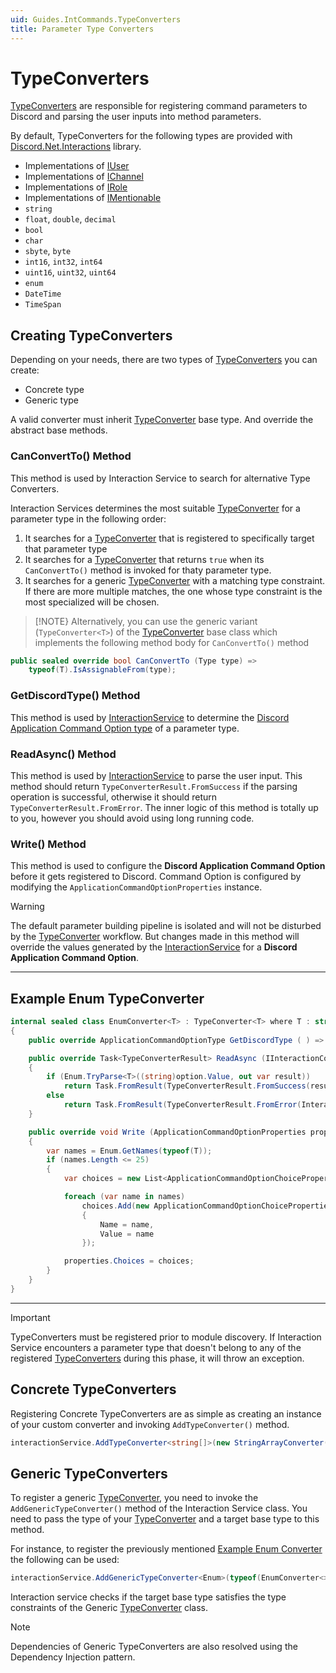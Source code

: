 ```yaml
---
uid: Guides.IntCommands.TypeConverters
title: Parameter Type Converters
---
```


# TypeConverters

[TypeConverters] are responsible for registering command parameters to Discord and parsing the user inputs into method parameters.

By default, TypeConverters for the following types are provided with [Discord.Net.Interactions] library.

- Implementations of [IUser]
- Implementations of [IChannel]
- Implementations of [IRole]
- Implementations of [IMentionable]
- `string`
- `float`, `double`, `decimal`
- `bool`
- `char`
- `sbyte`, `byte`
- `int16`, `int32`, `int64`
- `uint16`, `uint32`, `uint64`
- `enum`
- `DateTime`
- `TimeSpan`

## Creating TypeConverters

Depending on your needs, there are two types of [TypeConverters] you can create:

- Concrete type
- Generic type

A valid converter must inherit [TypeConverter] base type. And override the abstract base methods.

### CanConvertTo() Method

This method is used by Interaction Service to search for alternative Type Converters.

Interaction Services determines the most suitable [TypeConverter] for a parameter type in the following order:

1. It searches for a [TypeConverter] that is registered to specifically target that parameter type
2. It searches for a [TypeConverter] that returns `true` when its `CanConvertTo()` method is invoked for thaty parameter type.
3. It searches for a generic [TypeConverter<T>] with a matching type constraint. If there are more multiple matches,
the one whose type constraint is the most specialized will be chosen.

> [!NOTE}
> Alternatively, you can use the generic variant (`TypeConverter<T>`) of the
> [TypeConverter] base class which implements the following method body for `CanConvertTo()` method

```csharp
public sealed override bool CanConvertTo (Type type) => 
    typeof(T).IsAssignableFrom(type);
```

### GetDiscordType() Method

This method is used by [InteractionService] to determine the
[Discord Application Command Option type](https://discord.com/developers/docs/interactions/application-commands#application-command-object-application-command-option-type)
of a parameter type.

### ReadAsync() Method

This method is used by [InteractionService] to parse the user input.
This method should return `TypeConverterResult.FromSuccess` if the parsing operation is successful,
otherwise it should return `TypeConverterResult.FromError`.
The inner logic of this method is totally up to you,
however you should avoid using long running code.

### Write() Method

This method is used to configure the **Discord Application Command Option** before it gets registered to Discord.
Command Option is configured by modifying the `ApplicationCommandOptionProperties` instance.

> [!WARNING]
> The default parameter building pipeline is isolated and will not be disturbed by the [TypeConverter] workflow.
> But changes made in this method will override the values generated by the
> [InteractionService] for a **Discord Application Command Option**.

---

## Example Enum TypeConverter

```csharp
internal sealed class EnumConverter<T> : TypeConverter<T> where T : struct, Enum
{
    public override ApplicationCommandOptionType GetDiscordType ( ) => ApplicationCommandOptionType.String;

    public override Task<TypeConverterResult> ReadAsync (IInteractionCommandContext context, SocketSlashCommandDataOption option, IServiceProvider services)
    {
        if (Enum.TryParse<T>((string)option.Value, out var result))
            return Task.FromResult(TypeConverterResult.FromSuccess(result));
        else
            return Task.FromResult(TypeConverterResult.FromError(InteractionCommandError.ConvertFailed, $"Value {option.Value} cannot be converted to {nameof(T)}"));
    }

    public override void Write (ApplicationCommandOptionProperties properties, IParameterInfo parameterInfo)
    {
        var names = Enum.GetNames(typeof(T));
        if (names.Length <= 25)
        {
            var choices = new List<ApplicationCommandOptionChoiceProperties>();

            foreach (var name in names)
                choices.Add(new ApplicationCommandOptionChoiceProperties
                {
                    Name = name,
                    Value = name
                });

            properties.Choices = choices;
        }
    }
}
```

---

> [!IMPORTANT]
> TypeConverters must be registered prior to module discovery.
> If Interaction Service encounters a parameter type that doesn't belong to any of the
> registered [TypeConverters] during this phase, it will throw an exception.

## Concrete TypeConverters

Registering Concrete TypeConverters are as simple as creating an instance of your custom converter and invoking `AddTypeConverter()` method.

```csharp
interactionService.AddTypeConverter<string[]>(new StringArrayConverter());
```

## Generic TypeConverters

To register a generic [TypeConverter<T>], you need to invoke the `AddGenericTypeConverter()` method of the Interaction Service class.
You need to pass the type of your [TypeConverter<T>] and a target base type to this method.

For instance, to register the previously mentioned [Example Enum Converter](#example-enum-converter) the following can be used:

```csharp
interactionService.AddGenericTypeConverter<Enum>(typeof(EnumConverter<>));
```

Interaction service checks if the target base type satisfies the type constraints of the Generic [TypeConverter<T>] class.

> [!NOTE]
> Dependencies of Generic TypeConverters are also resolved using the Dependency Injection pattern.

[TypeConverters]: xref:Discord.Interactions.TypeConverter
[TypeConverter]: xref:Discord.Interactions.TypeConverter<T>
[TypeConverter<T>]: xref:Discord.Interactions.TypeConverter
[Discord.Net.Interactions]: xref:Discord.Interactions
[InteractionService]: xref:Discord.Interaction.InteractionService
[IChannel]: xref:Discord.IChannel
[IRole]: xref:Discord.IRole
[IUser]: xref:Discord.IUser
[IMentionable]: xref:Discord.IMentionable
